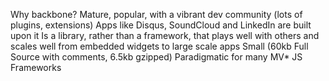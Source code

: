 Why backbone?
Mature, popular, with a vibrant dev community (lots of plugins, extensions)
Apps like Disqus, SoundCloud and LinkedIn are built upon it
Is a library, rather than a framework, that plays well with others and scales well
from embedded widgets to large scale apps
Small (60kb Full Source with comments, 6.5kb gzipped)
Paradigmatic for many MV* JS Frameworks
